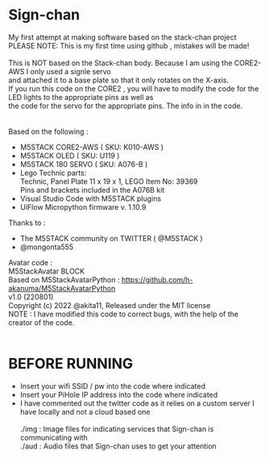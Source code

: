 # Sign-chan
My first attempt at making software based on the stack-chan project<br>
PLEASE NOTE: This is my first time using github , mistakes will be made! <br>
<br>
This is NOT based on the Stack-chan body. Because I am using the CORE2-AWS I only used a signle servo<br>
and attached it to a base plate so that it only rotates on the X-axis. <br>
If you run this code on the CORE2 , you will have to modify the code for the LED lights to the appropriate pins as well as<br>
the code for the servo for the appropriate pins. The info in in the code.<br>
<br>
<br>
Based on the following : <br>
- M5STACK CORE2-AWS ( SKU: K010-AWS ) 
- M5STACK OLED      ( SKU: U119  )
- M5STACK 180 SERVO ( SKU: A076-B )
- Lego Technic parts:<br>
Technic, Panel Plate 11 x 19 x 1, LEGO Item No: 39369<br>
Pins and brackets included in the A076B kit<br>
- Visual Studio Code with M5STACK plugins
- UiFlow Micropython firmware v. 1.10.9

Thanks to : <br>
- The M5STACK community on TWITTER ( @M5STACK )
- @mongonta555


Avatar code : <br>
 M5StackAvatar BLOCK<br>
 Based on M5StackAvatarPython : https://github.com/h-akanuma/M5StackAvatarPython <br>
 v1.0 (220801)<br>
 Copyright (c) 2022 @akita11, Released under the MIT license<br>
 NOTE : I have modified this code to correct bugs, with the help of the creator of the code. 
<br>
<br>

# BEFORE RUNNING
- Insert your wifi SSID / pw into the code where indicated
- Insert your PiHole IP address into the code where indicated
- I have commented out the twitter code as it relies on a custom server I have locally and not a cloud based one
<br><br>
./img : Image files for indicating services that Sign-chan is communicating with<br>
./aud : Audio files that Sign-chan uses to get your attention<br>
<br>

